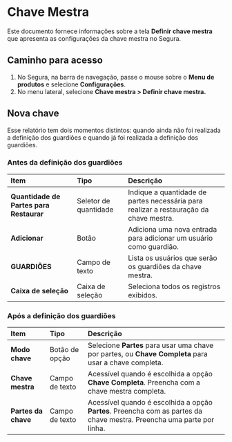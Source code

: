 # Chave Mestra

Este documento fornece informações sobre a tela **Definir chave mestra** que apresenta as configurações da chave mestra no Segura.

## Caminho para acesso
1. No Segura, na barra de navegação, passe o mouse sobre o **Menu de produtos** e selecione **Configurações**.  
2. No menu lateral, selecione **Chave mestra \> Definir chave mestra.**

## Nova chave
Esse relatório tem dois momentos distintos: quando ainda não foi realizada a definição dos guardiões e quando já foi realizada a definição dos guardiões.

### Antes da definição dos guardiões
| Item | Tipo | Descrição |
| :---- | :---- | :---- |
| **Quantidade de Partes para Restaurar** | Seletor de quantidade | Indique a quantidade de partes necessária para realizar a restauração da chave mestra. |
| **Adicionar** | Botão | Adiciona uma nova entrada para adicionar um usuário como guardião. |
| **GUARDIÕES** | Campo de texto | Lista os usuários que serão os guardiões da chave mestra. |
| **Caixa de seleção** | Caixa de seleção | Seleciona todos os registros exibidos. |

### Após a definição dos guardiões
| Item | Tipo | Descrição |
| :---- | :---- | :---- |
| **Modo chave** | Botão de opção | Selecione **Partes** para usar uma chave por partes, ou **Chave Completa** para usar a chave completa. |
| **Chave mestra** | Campo de texto | Acessível quando é escolhida a opção **Chave Completa**. Preencha com a chave mestra completa. |
| **Partes da chave** | Campo de texto | Acessível quando é escolhida a opção **Partes**. Preencha com as partes da chave mestra. Preencha uma parte por linha. |

